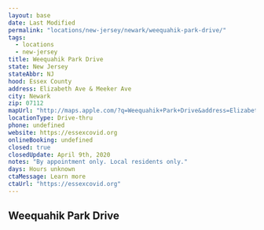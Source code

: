 ```yaml
---
layout: base
date: Last Modified
permalink: "locations/new-jersey/newark/weequahik-park-drive/"
tags:
  - locations
  - new-jersey
title: Weequahik Park Drive
state: New Jersey
stateAbbr: NJ
hood: Essex County
address: Elizabeth Ave & Meeker Ave
city: Newark
zip: 07112
mapUrl: "http://maps.apple.com/?q=Weequahik+Park+Drive&address=Elizabeth+Ave+and+Meeker+Ave,Newark,New+Jersey,07112"
locationType: Drive-thru
phone: undefined
website: https://essexcovid.org
onlineBooking: undefined
closed: true
closedUpdate: April 9th, 2020
notes: "By appointment only. Local residents only."
days: Hours unknown
ctaMessage: Learn more
ctaUrl: "https://essexcovid.org"
---
```

## Weequahik Park Drive
